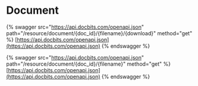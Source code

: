 # Document

{% swagger src="https://api.docbits.com/openapi.json" path="/resource/document/{doc_id}/{filename}/{download}" method="get" %}
[https://api.docbits.com/openapi.json](https://api.docbits.com/openapi.json)
{% endswagger %}

{% swagger src="https://api.docbits.com/openapi.json" path="/resource/document/{doc_id}/{filename}" method="get" %}
[https://api.docbits.com/openapi.json](https://api.docbits.com/openapi.json)
{% endswagger %}
